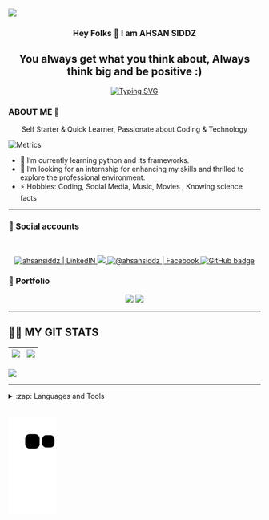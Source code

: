 <p align="center">
<img alt="" src=https://img.shields.io/github/stars/ahsansiddz1?affiliations=OWNER%2CCOLLABORATOR />
<img alt="" src=https://komarev.com/ghpvc/?username=ahsansiddz />
</p>



<img align="center" src="https://github.com/ahsansiddz1/ahsansiddz1/blob/main/NEWBANNER.jpg"/>
 
 
<div align="center">
 
<h3>Hey Folks 👋 I am AHSAN SIDDZ</h3>
<h2> You always get what you think about, Always think big and be positive :) </h2>
  
[![Typing SVG](https://readme-typing-svg.herokuapp.com?color=%23F4F762&width=600&height=100&lines=ML+ENTHUSIAST+%7C+FRONT+END+DEVELOPER+%7C+Graphics+Designer)](https://git.io/typing-svg) 
 </div>
 
<div >
 <h3> ABOUT ME 📌 </h3>
  
 <p align="center">Self Starter & Quick Learner, Passionate about Coding & Technology </p>
 </div>
 
![Metrics](https://metrics.lecoq.io/ahsansiddz1?template=classic&config.timezone=Asia%2FKarachi)



<!-- - ... -->
- 🌱 I’m currently learning python and its frameworks. 
- 👯 I’m looking for an internship for enhancing my skills and thrilled to explore the professional environment.
- ⚡ Hobbies: Coding, Social Media, Music, Movies , Knowing science facts 
<!-- - 
🔭 I’m currently working on  
 🤔 I’m looking for help with ...
- 💬 Ask me about ...
- 📫 How to reach me: ...
- 😄 Pronouns: ... 
-->

 <hr/>
 
 <h3> 💠 Social accounts </h3> <br/>
<p align="center">
 
   <a href="https://www.linkedin.com/in/ahsansiddz/" target="_blank">
  <img alt="ahsansiddz | LinkedIN"  src="https://img.shields.io/badge/linkedin-%230077B5.svg?&style=for-the-badge&logo=linkedin&logoColor=white" />

</a>
 
   <a href="http://twitter.com/ahsansiddz" target="_blank">
    <img src="https://img.shields.io/twitter/follow/ahsansiddz?label=Twitter&logo=twitter&style=for-the-badge" />
  </a>
 
 
<a href="https://www.facebook.com/ahsansiddz" target="_blank">
  <img  alt="@ahsansiddz | Facebook" src="https://img.shields.io/badge/facebook-%231877F2.svg?&style=for-the-badge&logo=facebook&logoColor=white" />
</a>
 
  <a href="https://github.com/ahsansiddz1" target="_blank">
    <img src="https://img.shields.io/github/followers/ahsansiddz?label=GitHub&logo=GitHub&style=for-the-badge" alt="GitHub badge" />
  </a>

 
</p>
 
 
 
 
 <h3> 🔰 Portfolio  </h3> 
  <div align="center">
 
<a href="https://ahsansiddz1.github.io"><img src="https://img.shields.io/badge/MyPortfolio-blueviolet.svg"/></a>
<a href="https://drive.google.com/file/d/1ERX4hnBGwGG0xZCg__wFHbifcXvmBTQH/view?usp=sharing"><img src="https://img.shields.io/badge/MyResume-red.svg"/></a> 

 </div>
 <hr/>


## 👨‍💻 MY GIT STATS
<img src="https://github-readme-stats.vercel.app/api?username=ahsansiddz1&&show_icons=true&count_private=true&theme=radical"/>|<img src="https://github-readme-streak-stats.herokuapp.com/?user=ahsansiddz1&theme=radical"/>|
|---|---|
 <img align="center" src="https://github-readme-stats.vercel.app/api/top-langs/?username=ahsansiddz1&langs_count=5&theme=radical&title_color=8E2DE2&text_color=fff" alt=" "/>
 
 <!--lANGUAGES AND TOOLS -->
 
 <hr/>
  <details>
    <summary>:zap: Languages and Tools</summary>  
  
 <a href="https://github.com/404"><img src="https://user-images.githubusercontent.com/73097560/115834477-dbab4500-a447-11eb-908a-139a6edaec5c.gif"></a>
<p> </p>
<img align="left" alt="C++" width="26px" src="https://raw.githubusercontent.com/github/explore/80688e429a7d4ef2fca1e82350fe8e3517d3494d/topics/cpp/cpp.png" />
<img align="left" alt="Python" width="26px" src="https://raw.githubusercontent.com/github/explore/80688e429a7d4ef2fca1e82350fe8e3517d3494d/topics/python/python.png" />
<img align="left" alt="Java" width="26px" src="https://raw.githubusercontent.com/github/explore/80688e429a7d4ef2fca1e82350fe8e3517d3494d/topics/java/java.png" />
<img align="left" alt="HTML5" width="26px" src="https://raw.githubusercontent.com/github/explore/80688e429a7d4ef2fca1e82350fe8e3517d3494d/topics/html/html.png" />
<img align="left" alt="CSS3" width="26px" src="https://raw.githubusercontent.com/github/explore/80688e429a7d4ef2fca1e82350fe8e3517d3494d/topics/css/css.png" />
<img align="left" alt="JavaScript" width="26px" src="https://raw.githubusercontent.com/github/explore/80688e429a7d4ef2fca1e82350fe8e3517d3494d/topics/javascript/javascript.png" 
      />
<img align="left" alt="SQL" width="26px" src="https://raw.githubusercontent.com/github/explore/80688e429a7d4ef2fca1e82350fe8e3517d3494d/topics/sql/sql.png" />
<img align="left" alt="MySQL" width="26px" src="https://raw.githubusercontent.com/github/explore/80688e429a7d4ef2fca1e82350fe8e3517d3494d/topics/mysql/mysql.png" />
 <img align="left" alt="Git" width="26px" src="https://raw.githubusercontent.com/github/explore/80688e429a7d4ef2fca1e82350fe8e3517d3494d/topics/git/git.png" />
 <img align="left" alt="GitHub" width="26px" src="https://raw.githubusercontent.com/github/explore/78df643247d429f6cc873026c0622819ad797942/topics/github/github.png" />
 <a href="https://github.com/404"><img src="https://user-images.githubusercontent.com/73097560/115834477-dbab4500-a447-11eb-908a-139a6edaec5c.gif"></a>
  <p align="center">
<img src="https://github.com/muhiqsimui/muhiqsimui/raw/main/assets/121804031-97b50f00-cc44-11eb-8fc9-3b92711e50c6.gif" />
  </p>
 </details> 
<br />
 
<br />
<div>
    <img src="https://raw.githubusercontent.com/muhiqsimui/muhiqsimui/output/github-contribution-grid-snake.svg" />
</div>
<br>

 
